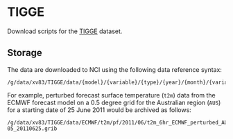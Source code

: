 # TIGGE

Download scripts for the [TIGGE](https://confluence.ecmwf.int/display/TIGGE) dataset.

## Storage

The data are downloaded to NCI using the following data reference syntax:
```
/g/data/xv83/TIGGE/data/{model}/{variable}/{type}/{year}/{month}/{variable}_6hr_{model}_{type}_{grid}_{YYYYMMDD}.grib
```
For example, perturbed forecast surface temperature (`t2m`) data from the ECMWF forecast model
on a 0.5 degree grid for the Australian region (`AUS`) for a starting date of 25 June 2011
would be archived as follows:

```
/g/data/xv83/TIGGE/data/ECMWF/t2m/pf/2011/06/t2m_6hr_ECMWF_perturbed_AUS-05_20110625.grib
```
